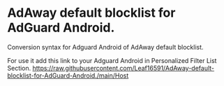 # AdAway default blocklist for AdGuard Android.
Conversion syntax for Adguard Android of AdAway default blocklist.

For use it add this link to your Adguard Android in Personalized Filter List Section.
https://raw.githubusercontent.com/Leaf16591/AdAway-default-blocklist-for-AdGuard-Android./main/Host
